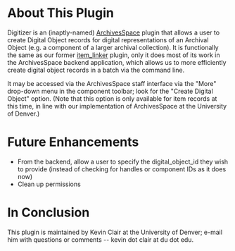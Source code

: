 # About This Plugin

Digitizer is an (inaptly-named) [ArchivesSpace](https://archivesspace.org) plugin that allows a user to create Digital Object records for digital representations of an Archival Object (e.g. a component of a larger archival collection). It is functionally the same as our former [item_linker](https://github.com/duspeccoll/item_linker) plugin, only it does most of its work in the ArchivesSpace backend application, which allows us to more efficiently create digital object records in a batch via the command line.

It may be accessed via the ArchivesSpace staff interface via the "More" drop-down menu in the component toolbar; look for the "Create Digital Object" option. (Note that this option is only available for item records at this time, in line with our implementation of ArchivesSpace at the University of Denver.)

# Future Enhancements

* From the backend, allow a user to specify the digital_object_id they wish to provide (instead of checking for handles or component IDs as it does now)
* Clean up permissions

# In Conclusion

This plugin is maintained by Kevin Clair at the University of Denver; e-mail him with questions or comments -- kevin dot clair at du dot edu.
